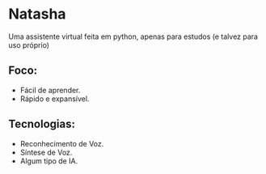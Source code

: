 # Natasha
 Uma assistente virtual feita em python, apenas para estudos (e talvez para uso próprio)

 ## Foco: 
 - Fácil de aprender.
 - Rápido e expansível.

 ## Tecnologias:
 - Reconhecimento de Voz.
 - Síntese de Voz.
 - Algum tipo de IA.
